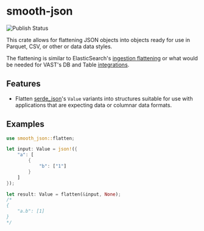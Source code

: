 # smooth-json
![Publish Status](https://github.com/latonis/smooth-json/actions/workflows/publish.yml/badge.svg)

This crate allows for flattening JSON objects into objects ready for use in Parquet, CSV, or other or data data styles.


The flattening is similar to ElasticSearch's [ingestion flattening](https://www.elastic.co/guide/en/elasticsearch/reference/current/nested.html) or what would be needed for VAST's DB and Table [integrations](https://vastdata.com/platform/database).

## Features
- Flatten [serde_json](https://docs.rs/serde_json/latest/serde_json/)'s `Value` variants into structures suitable for use with applications that are expecting data or columnar data formats.

## Examples
```rust
use smooth_json::flatten;

let input: Value = json!({
    "a": [
        {
            "b": ["1"]
        }
    ]
});

let result: Value = flatten(&input, None);
/*
{
    "a.b": [1]
}
*/
```
